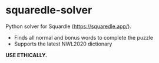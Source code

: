 # squaredle-solver
Python solver for Squardle (https://squaredle.app/).

- Finds all normal and bonus words to complete the puzzle
- Supports the latest NWL2020 dictionary


**USE ETHICALLY.**
